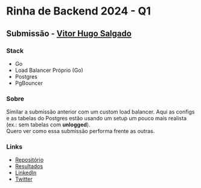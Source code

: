 # Rinha de Backend 2024 - Q1
## Submissão - [Vitor Hugo Salgado](https://github.com/vitorsalgado)

### Stack

- Go
- Load Balancer Próprio (Go)
- Postgres
- PgBouncer

### Sobre

Similar a submissão anterior com um custom load balancer. 
Aqui as configs e as tabelas do Postgres estão usando um setup um pouco mais realista (ex.: sem tabelas com __unlogged__).  
Quero ver como essa submissão performa frente as outras.

### Links

- [Repositório](https://github.com/vitorsalgado/rinha-2024-q1-custom-lb)
- [Resultados](https://vitorsalgado.github.io/rinha-2024-q1-custom-lb/)
- [LinkedIn](https://www.linkedin.com/in/vitorsalgado/)
- [Twitter](https://twitter.com/vtrsalgado)
